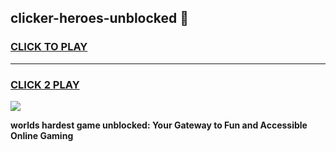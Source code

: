 
## clicker-heroes-unblocked 👋
<h3>
<a href="https://premium.freeplayer.one?title=clicker-heroes-unblocked&ref=14F">CLICK TO PLAY</a></h3>
<hr>

<h3>
<a href="https://premium.freeplayer.one?title=clicker-heroes-unblocked&ref=14F">CLICK 2 PLAY</a>
  
</h3>

<a href="https://premium.freeplayer.one?title=clicker-heroes-unblocked&ref=12F/"><img src="https://clearcache.store/games.png"></a>


**worlds hardest game unblocked: Your Gateway to Fun and Accessible Online Gaming**
